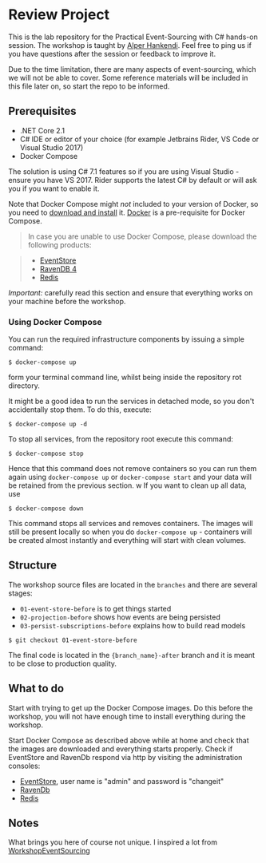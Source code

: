 # Review Project

This is the lab repository for the Practical Event-Sourcing with C# hands-on session. 
The workshop is taught by [Alper Hankendi](https://twitter.com/alper_hankendi). 
Feel free to ping us if you have questions after the session or feedback to improve it.

Due to the time limitation, there are many aspects of event-sourcing, which we will not be able to cover. 
Some reference materials will be included in this file later on, so start the repo to be informed.

## Prerequisites

- .NET Core 2.1
- C# IDE or editor of your choice (for example Jetbrains Rider, VS Code or Visual Studio 2017)
- Docker Compose

The solution is using C# 7.1 features so if you are using Visual Studio - ensure you have VS 2017. 
Rider supports the latest C# by default or will ask you if you want to enable it.

Note that Docker Compose might _not_ included to your version of Docker, so you need to [download and install](https://docs.docker.com/compose/install/) it. 
[Docker](https://docs.docker.com/install/) is a pre-requisite for Docker Compose.

> In case you are unable to use Docker Compose, please download the following products:

>- [EventStore](https://eventstore.org/downloads/)
>- [RavenDB 4](https://ravendb.net/downloads)
>- [Redis](https://redis.io/download)

*Important:* carefully read this section and ensure that everything works on your machine before the workshop. 


### Using Docker Compose

You can run the required infrastructure components by issuing a simple command:

```
$ docker-compose up
```

form your terminal command line, whilst being inside the repository rot directory.

It might be a good idea to run the services in detached mode, so you don't accidentally stop them. To do this, execute:

```
$ docker-compose up -d
```

To stop all services, from the repository root execute this command:

```
$ docker-compose stop
```

Hence that this command does not remove containers so you can run them again using `docker-compose up` or `docker-compose start` and your data will be retained from the previous section.
w
If you want to clean up all data, use

```
$ docker-compose down
```

This command stops all services and removes containers. The images will still be present locally so when you do `docker-compose up` - containers will be created almost instantly and everything will start with clean volumes.

## Structure

The workshop source files are located in the `branches` and there are several stages:

- `01-event-store-before` is to get things started
- `02-projection-before` shows how events are being persisted
- `03-persist-subscriptions-before` explains how to build read models

```
$ git checkout 01-event-store-before
```

The final code is located in the `{branch_name}-after` branch and it is meant to be close to production quality.

## What to do

Start with trying to get up the Docker Compose images. Do this before the workshop, you will not have enough time to install everything during the workshop.

Start Docker Compose as described above while at home and check that the images are downloaded and everything starts properly. 
Check if EventStore and RavenDb respond via http by visiting the administration consoles:

- [EventStore](http://localhost:2113), user name is "admin" and password is "changeit"
- [RavenDb](http://localhost:8080)
- [Redis](tcp://localhost:6379)

## Notes
What brings you here of course not unique. I inspired a lot from [WorkshopEventSourcing](https://github.com/UbiquitousAS/WorkshopEventSourcing)

